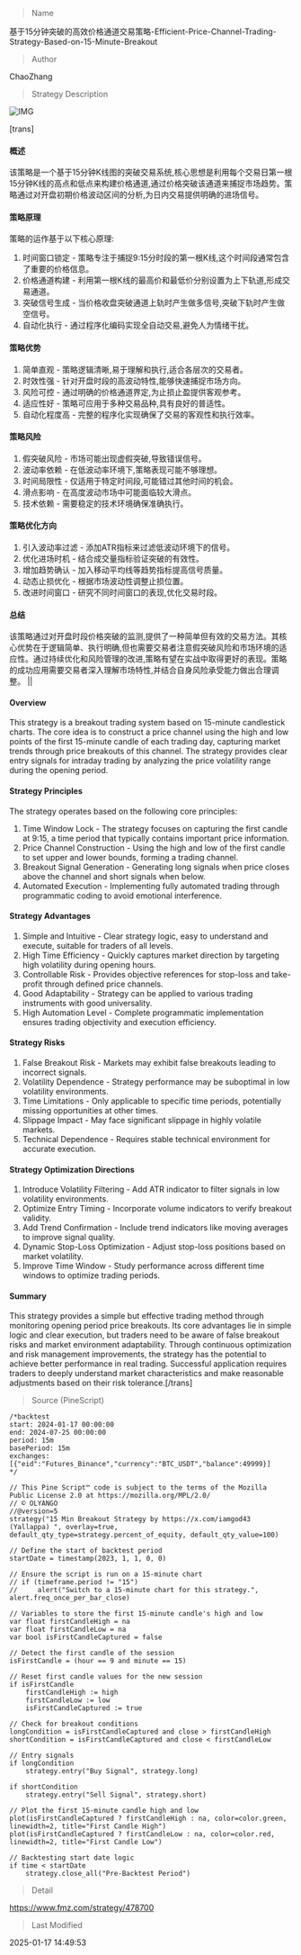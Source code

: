 
> Name

基于15分钟突破的高效价格通道交易策略-Efficient-Price-Channel-Trading-Strategy-Based-on-15-Minute-Breakout

> Author

ChaoZhang

> Strategy Description

![IMG](https://www.fmz.com/upload/asset/9c2bfd8197c290cb49.png)

[trans]
#### 概述
该策略是一个基于15分钟K线图的突破交易系统,核心思想是利用每个交易日第一根15分钟K线的高点和低点来构建价格通道,通过价格突破该通道来捕捉市场趋势。策略通过对开盘初期价格波动区间的分析,为日内交易提供明确的进场信号。

#### 策略原理
策略的运作基于以下核心原理:
1. 时间窗口锁定 - 策略专注于捕捉9:15分时段的第一根K线,这个时间段通常包含了重要的价格信息。
2. 价格通道构建 - 利用第一根K线的最高价和最低价分别设置为上下轨道,形成交易通道。
3. 突破信号生成 - 当价格收盘突破通道上轨时产生做多信号,突破下轨时产生做空信号。
4. 自动化执行 - 通过程序化编码实现全自动交易,避免人为情绪干扰。

#### 策略优势
1. 简单直观 - 策略逻辑清晰,易于理解和执行,适合各层次的交易者。
2. 时效性强 - 针对开盘时段的高波动特性,能够快速捕捉市场方向。
3. 风险可控 - 通过明确的价格通道界定,为止损止盈提供客观参考。
4. 适应性好 - 策略可应用于多种交易品种,具有良好的普适性。
5. 自动化程度高 - 完整的程序化实现确保了交易的客观性和执行效率。

#### 策略风险
1. 假突破风险 - 市场可能出现虚假突破,导致错误信号。
2. 波动率依赖 - 在低波动率环境下,策略表现可能不够理想。
3. 时间局限性 - 仅适用于特定时间段,可能错过其他时间的机会。
4. 滑点影响 - 在高度波动市场中可能面临较大滑点。
5. 技术依赖 - 需要稳定的技术环境确保准确执行。

#### 策略优化方向
1. 引入波动率过滤 - 添加ATR指标来过滤低波动环境下的信号。
2. 优化进场时机 - 结合成交量指标验证突破的有效性。
3. 增加趋势确认 - 加入移动平均线等趋势指标提高信号质量。
4. 动态止损优化 - 根据市场波动性调整止损位置。
5. 改进时间窗口 - 研究不同时间窗口的表现,优化交易时段。

#### 总结
该策略通过对开盘时段价格突破的监测,提供了一种简单但有效的交易方法。其核心优势在于逻辑简单、执行明确,但也需要交易者注意假突破风险和市场环境的适应性。通过持续优化和风险管理的改进,策略有望在实战中取得更好的表现。策略的成功应用需要交易者深入理解市场特性,并结合自身风险承受能力做出合理调整。 || 

#### Overview
This strategy is a breakout trading system based on 15-minute candlestick charts. The core idea is to construct a price channel using the high and low points of the first 15-minute candle of each trading day, capturing market trends through price breakouts of this channel. The strategy provides clear entry signals for intraday trading by analyzing the price volatility range during the opening period.

#### Strategy Principles
The strategy operates based on the following core principles:
1. Time Window Lock - The strategy focuses on capturing the first candle at 9:15, a time period that typically contains important price information.
2. Price Channel Construction - Using the high and low of the first candle to set upper and lower bounds, forming a trading channel.
3. Breakout Signal Generation - Generating long signals when price closes above the channel and short signals when below.
4. Automated Execution - Implementing fully automated trading through programmatic coding to avoid emotional interference.

#### Strategy Advantages
1. Simple and Intuitive - Clear strategy logic, easy to understand and execute, suitable for traders of all levels.
2. High Time Efficiency - Quickly captures market direction by targeting high volatility during opening hours.
3. Controllable Risk - Provides objective references for stop-loss and take-profit through defined price channels.
4. Good Adaptability - Strategy can be applied to various trading instruments with good universality.
5. High Automation Level - Complete programmatic implementation ensures trading objectivity and execution efficiency.

#### Strategy Risks
1. False Breakout Risk - Markets may exhibit false breakouts leading to incorrect signals.
2. Volatility Dependence - Strategy performance may be suboptimal in low volatility environments.
3. Time Limitations - Only applicable to specific time periods, potentially missing opportunities at other times.
4. Slippage Impact - May face significant slippage in highly volatile markets.
5. Technical Dependence - Requires stable technical environment for accurate execution.

#### Strategy Optimization Directions
1. Introduce Volatility Filtering - Add ATR indicator to filter signals in low volatility environments.
2. Optimize Entry Timing - Incorporate volume indicators to verify breakout validity.
3. Add Trend Confirmation - Include trend indicators like moving averages to improve signal quality.
4. Dynamic Stop-Loss Optimization - Adjust stop-loss positions based on market volatility.
5. Improve Time Window - Study performance across different time windows to optimize trading periods.

#### Summary
This strategy provides a simple but effective trading method through monitoring opening period price breakouts. Its core advantages lie in simple logic and clear execution, but traders need to be aware of false breakout risks and market environment adaptability. Through continuous optimization and risk management improvements, the strategy has the potential to achieve better performance in real trading. Successful application requires traders to deeply understand market characteristics and make reasonable adjustments based on their risk tolerance.[/trans]



> Source (PineScript)

``` pinescript
/*backtest
start: 2024-01-17 00:00:00
end: 2024-07-25 00:00:00
period: 15m
basePeriod: 15m
exchanges: [{"eid":"Futures_Binance","currency":"BTC_USDT","balance":49999}]
*/

// This Pine Script™ code is subject to the terms of the Mozilla Public License 2.0 at https://mozilla.org/MPL/2.0/
// © OLYANGO
//@version=5
strategy("15 Min Breakout Strategy by https://x.com/iamgod43 (Yallappa) ", overlay=true, default_qty_type=strategy.percent_of_equity, default_qty_value=100)

// Define the start of backtest period
startDate = timestamp(2023, 1, 1, 0, 0)

// Ensure the script is run on a 15-minute chart
// if (timeframe.period != "15")
//     alert("Switch to a 15-minute chart for this strategy.", alert.freq_once_per_bar_close)

// Variables to store the first 15-minute candle's high and low
var float firstCandleHigh = na
var float firstCandleLow = na
var bool isFirstCandleCaptured = false

// Detect the first candle of the session
isFirstCandle = (hour == 9 and minute == 15)

// Reset first candle values for the new session
if isFirstCandle
    firstCandleHigh := high
    firstCandleLow := low
    isFirstCandleCaptured := true

// Check for breakout conditions
longCondition = isFirstCandleCaptured and close > firstCandleHigh
shortCondition = isFirstCandleCaptured and close < firstCandleLow

// Entry signals
if longCondition
    strategy.entry("Buy Signal", strategy.long)

if shortCondition
    strategy.entry("Sell Signal", strategy.short)

// Plot the first 15-minute candle high and low
plot(isFirstCandleCaptured ? firstCandleHigh : na, color=color.green, linewidth=2, title="First Candle High")
plot(isFirstCandleCaptured ? firstCandleLow : na, color=color.red, linewidth=2, title="First Candle Low")

// Backtesting start date logic
if time < startDate
    strategy.close_all("Pre-Backtest Period")

```

> Detail

https://www.fmz.com/strategy/478700

> Last Modified

2025-01-17 14:49:53
